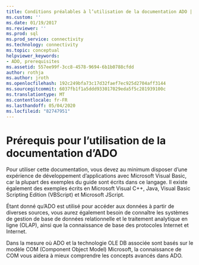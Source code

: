 ```yaml
---
title: Conditions préalables à l’utilisation de la documentation ADO | Microsoft Docs
ms.custom: ''
ms.date: 01/19/2017
ms.reviewer: ''
ms.prod: sql
ms.prod_service: connectivity
ms.technology: connectivity
ms.topic: conceptual
helpviewer_keywords:
- ADO, prerequisites
ms.assetid: 557ee99f-3cc8-4578-9694-6b1b0788cfdd
author: rothja
ms.author: jroth
ms.openlocfilehash: 192c249bfa73c17d32faef7ec925d2704aff3144
ms.sourcegitcommit: 6037fb1f1a5ddd933017029eda5f5c281939100c
ms.translationtype: MT
ms.contentlocale: fr-FR
ms.lasthandoff: 05/04/2020
ms.locfileid: "82747951"
---
```

# <a name="prerequisites-for-using-the-ado-documentation"></a>Prérequis pour l’utilisation de la documentation d’ADO
Pour utiliser cette documentation, vous devez au minimum disposer d’une expérience de développement d’applications avec Microsoft Visual Basic, car la plupart des exemples du guide sont écrits dans ce langage. Il existe également des exemples écrits en Microsoft Visual C++, Java, Visual Basic Scripting Edition (VBScript) et Microsoft JScript.  
  
 Étant donné qu’ADO est utilisé pour accéder aux données à partir de diverses sources, vous aurez également besoin de connaître les systèmes de gestion de base de données relationnelle et le traitement analytique en ligne (OLAP), ainsi que la connaissance de base des protocoles Internet et Internet.  
  
 Dans la mesure où ADO et la technologie OLE DB associée sont basés sur le modèle COM (Component Object Model) Microsoft, la connaissance de COM vous aidera à mieux comprendre les concepts avancés dans ADO.
